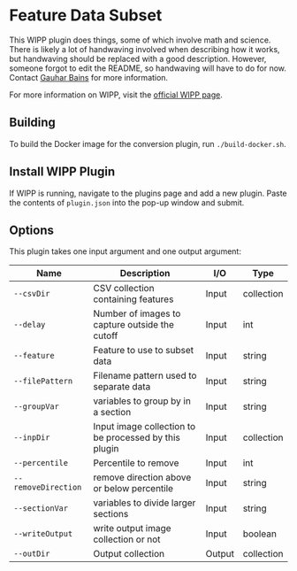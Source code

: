 # Feature Data Subset

This WIPP plugin does things, some of which involve math and science. There is likely a lot of handwaving involved when describing how it works, but handwaving should be replaced with a good description. However, someone forgot to edit the README, so handwaving will have to do for now. Contact [Gauhar Bains](mailto:gauhar.bains@labshare.org) for more information.

For more information on WIPP, visit the [official WIPP page](https://isg.nist.gov/deepzoomweb/software/wipp).

## Building

To build the Docker image for the conversion plugin, run
`./build-docker.sh`.

## Install WIPP Plugin

If WIPP is running, navigate to the plugins page and add a new plugin. Paste the contents of `plugin.json` into the pop-up window and submit.

## Options

This plugin takes one input argument and one output argument:

| Name          | Description             | I/O    | Type   |
|---------------|-------------------------|--------|--------|
| `--csvDir` | CSV collection containing features | Input | collection |
| `--delay` | Number of images to capture outside the cutoff | Input | int |
| `--feature` | Feature to use to subset data | Input | string |
| `--filePattern` | Filename pattern used to separate data | Input | string |
| `--groupVar` | variables to group by in a section | Input | string |
| `--inpDir` | Input image collection to be processed by this plugin | Input | collection |
| `--percentile` | Percentile to remove | Input | int |
| `--removeDirection` | remove direction above or below percentile | Input | string |
| `--sectionVar` | variables to divide larger sections | Input | string |
| `--writeOutput` | write output image collection or not | Input | boolean |
| `--outDir` | Output collection | Output | collection |

